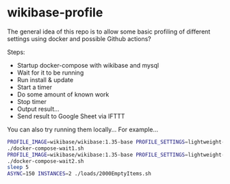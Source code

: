 # wikibase-profile

The general idea of this repo is to allow some basic profiling of different settings using docker and possible Github actions?

Steps:

- Startup docker-compose with wikibase and mysql
- Wait for it to be running
- Run install & update
- Start a timer
- Do some amount of known work
- Stop timer
- Output result...
- Send result to Google Sheet via IFTTT

You can also try running them locally... For example...

```sh
PROFILE_IMAGE=wikibase/wikibase:1.35-base PROFILE_SETTINGS=lightweight-mwCacheDirectory PROFILE_SQL=mariadb:10.5 docker-compose up -d mysql wikibase1
./docker-compose-wait1.sh
PROFILE_IMAGE=wikibase/wikibase:1.35-base PROFILE_SETTINGS=lightweight-mwCacheDirectory PROFILE_SQL=mariadb:10.5 docker-compose up -d wikibase2
./docker-compose-wait2.sh
sleep 5
ASYNC=150 INSTANCES=2 ./loads/2000EmptyItems.sh
```
